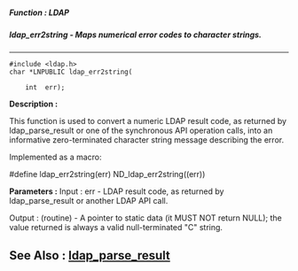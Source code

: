 ##### Function : LDAP
##### ldap_err2string - Maps numerical error codes to character strings.
---
```
#include <ldap.h>
char *LNPUBLIC ldap_err2string(

	int  err);
```
**Description :**

This function is used to convert a numeric LDAP result code, as returned by 
ldap_parse_result or one of the synchronous API operation calls, into an 
informative zero-terminated character string message describing the error.  

Implemented as a macro:

#define ldap_err2string(err) ND_ldap_err2string((err)) 

**Parameters :**
Input :
err  -  LDAP result code, as returned by ldap_parse_result or another LDAP API call.

Output :
(routine)  -  A pointer to static data (it MUST NOT return NULL); the value returned is always a valid null-terminated "C" string.



**See Also :**
[ldap_parse_result](/domino-c-api-docs/reference/Func/ldap_parse_result)
---
